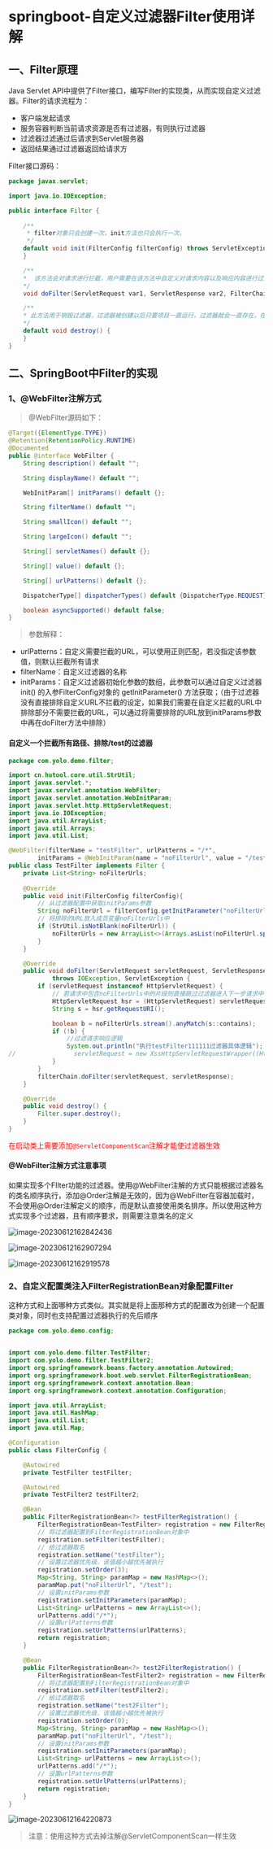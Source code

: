 # springboot-自定义过滤器Filter使用详解

## 一、Filter原理

Java Servlet API中提供了Filter接口，编写Filter的实现类，从而实现自定义过滤器。Filter的请求流程为：

- 客户端发起请求
- 服务容器判断当前请求资源是否有过滤器，有则执行过滤器
- 过滤器过滤通过后请求到Servlet服务器
- 返回结果通过过滤器返回给请求方

Filter接口源码：

```java
package javax.servlet;

import java.io.IOException;

public interface Filter {
    
    /**
     * filter对象只会创建一次，init方法也只会执行一次。
     */
    default void init(FilterConfig filterConfig) throws ServletException {
    }

    /**
    *  该方法会对请求进行拦截，用户需要在该方法中自定义对请求内容以及响应内容进行过滤的，调用该方法的入参 FilterChain对象的 doFilter 方法对请求放行执行后面的逻辑，若未调用 doFilter 方法则本次请求结束，并向客户端返回响应失败
    */
    void doFilter(ServletRequest var1, ServletResponse var2, FilterChain var3) throws IOException, ServletException;

    /**
    * 此方法用于销毁过滤器，过滤器被创建以后只要项目一直运行，过滤器就会一直存在，在项目停止时，会调用该方法销毁过滤器
    */
    default void destroy() {
    }
}
```

## 二、SpringBoot中Filter的实现

### 1、@WebFilter注解方式

> @WebFilter源码如下：

```java
@Target({ElementType.TYPE})
@Retention(RetentionPolicy.RUNTIME)
@Documented
public @interface WebFilter {
    String description() default "";

    String displayName() default "";

    WebInitParam[] initParams() default {};

    String filterName() default "";

    String smallIcon() default "";

    String largeIcon() default "";

    String[] servletNames() default {};

    String[] value() default {};

    String[] urlPatterns() default {};

    DispatcherType[] dispatcherTypes() default {DispatcherType.REQUEST};

    boolean asyncSupported() default false;
}
```

> 参数解释：

- urlPatterns：自定义需要拦截的URL，可以使用正则匹配，若没指定该参数值，则默认拦截所有请求
- filterName：自定义过滤器的名称
- initParams：自定义过滤器初始化参数的数组，此参数可以通过自定义过滤器 init() 的入参FilterConfig对象的 getInitParameter() 方法获取；（由于过滤器没有直接排除自定义URL不拦截的设定，如果我们需要在自定义拦截的URL中排除部分不需要拦截的URL，可以通过将需要排除的URL放到initParams参数中再在doFilter方法中排除）

#### 自定义一个拦截所有路径、排除/test的过滤器

```java
package com.yolo.demo.filter;

import cn.hutool.core.util.StrUtil;
import javax.servlet.*;
import javax.servlet.annotation.WebFilter;
import javax.servlet.annotation.WebInitParam;
import javax.servlet.http.HttpServletRequest;
import java.io.IOException;
import java.util.ArrayList;
import java.util.Arrays;
import java.util.List;

@WebFilter(filterName = "testFilter", urlPatterns = "/*", 
        initParams = @WebInitParam(name = "noFilterUrl", value = "/test"))
public class TestFilter implements Filter {
    private List<String> noFilterUrls; 
    
    @Override
    public void init(FilterConfig filterConfig){
        // 从过滤器配置中获取initParams参数
        String noFilterUrl = filterConfig.getInitParameter("noFilterUrl");
        // 将排除的URL放入成员变量noFilterUrls中
        if (StrUtil.isNotBlank(noFilterUrl)) {
            noFilterUrls = new ArrayList<>(Arrays.asList(noFilterUrl.split(",")));
        }
    }

    @Override
    public void doFilter(ServletRequest servletRequest, ServletResponse servletResponse, FilterChain filterChain)
            throws IOException, ServletException {
        if (servletRequest instanceof HttpServletRequest) {
            // 若请求中包含noFilterUrls中的片段则直接跳过过滤器进入下一步请求中
            HttpServletRequest hsr = (HttpServletRequest) servletRequest;
            String s = hsr.getRequestURI();

            boolean b = noFilterUrls.stream().anyMatch(s::contains);
            if (!b) {
                //过滤请求响应逻辑
                System.out.println("执行testFilter111111过滤器具体逻辑");
//                servletRequest = new XssHttpServletRequestWrapper((HttpServletRequest) servletRequest);
            }
        }
        filterChain.doFilter(servletRequest, servletResponse);
    }

    @Override
    public void destroy() {
        Filter.super.destroy();
    }
}
```

<font color='red'>在启动类上需要添加`@ServletComponentScan`注解才能使过滤器生效</font>

#### @WebFilter注解方式注意事项

如果实现多个FIlter功能的过滤器。使用@WebFilter注解的方式只能根据过滤器名的类名顺序执行，添加@Order注解是无效的，因为@WebFilter在容器加载时，不会使用@Order注解定义的顺序，而是默认直接使用类名排序。所以使用这种方式实现多个过滤器，且有顺序要求，则需要注意类名的定义

![image-20230612162842436](https://gitee.com/huanglei1111/phone-md/raw/master/images/image-20230612162842436.png)

![image-20230612162907294](https://gitee.com/huanglei1111/phone-md/raw/master/images/image-20230612162907294.png)

![image-20230612162919578](https://gitee.com/huanglei1111/phone-md/raw/master/images/image-20230612162919578.png)

### 2、自定义配置类注入FilterRegistrationBean对象配置Filter

这种方式和上面哪种方式类似。其实就是将上面那种方式的配置改为创建一个配置类对象，同时也支持配置过滤器执行的先后顺序

```java
package com.yolo.demo.config;


import com.yolo.demo.filter.TestFilter;
import com.yolo.demo.filter.TestFilter2;
import org.springframework.beans.factory.annotation.Autowired;
import org.springframework.boot.web.servlet.FilterRegistrationBean;
import org.springframework.context.annotation.Bean;
import org.springframework.context.annotation.Configuration;

import java.util.ArrayList;
import java.util.HashMap;
import java.util.List;
import java.util.Map;

@Configuration
public class FilterConfig {

    @Autowired
    private TestFilter testFilter;

    @Autowired
    private TestFilter2 testFilter2;

    @Bean
    public FilterRegistrationBean<?> testFilterRegistration() {
        FilterRegistrationBean<TestFilter> registration = new FilterRegistrationBean<>();
        // 将过滤器配置到FilterRegistrationBean对象中
        registration.setFilter(testFilter);
        // 给过滤器取名
        registration.setName("testFilter");
        // 设置过滤器优先级，该值越小越优先被执行
        registration.setOrder(3);
        Map<String, String> paramMap = new HashMap<>();
        paramMap.put("noFilterUrl", "/test");
        // 设置initParams参数
        registration.setInitParameters(paramMap);
        List<String> urlPatterns = new ArrayList<>();
        urlPatterns.add("/*");
        // 设置urlPatterns参数
        registration.setUrlPatterns(urlPatterns);
        return registration;
    }

    @Bean
    public FilterRegistrationBean<?> test2FilterRegistration() {
        FilterRegistrationBean<TestFilter2> registration = new FilterRegistrationBean<>();
        // 将过滤器配置到FilterRegistrationBean对象中
        registration.setFilter(testFilter2);
        // 给过滤器取名
        registration.setName("test2Filter");
        // 设置过滤器优先级，该值越小越优先被执行
        registration.setOrder(0);
        Map<String, String> paramMap = new HashMap<>();
        paramMap.put("noFilterUrl", "/test");
        // 设置initParams参数
        registration.setInitParameters(paramMap);
        List<String> urlPatterns = new ArrayList<>();
        urlPatterns.add("/*");
        // 设置urlPatterns参数
        registration.setUrlPatterns(urlPatterns);
        return registration;
    }
}
```

![image-20230612164220873](https://gitee.com/huanglei1111/phone-md/raw/master/images/image-20230612164220873.png)


> 注意：使用这种方式去掉注解@ServletComponentScan一样生效

